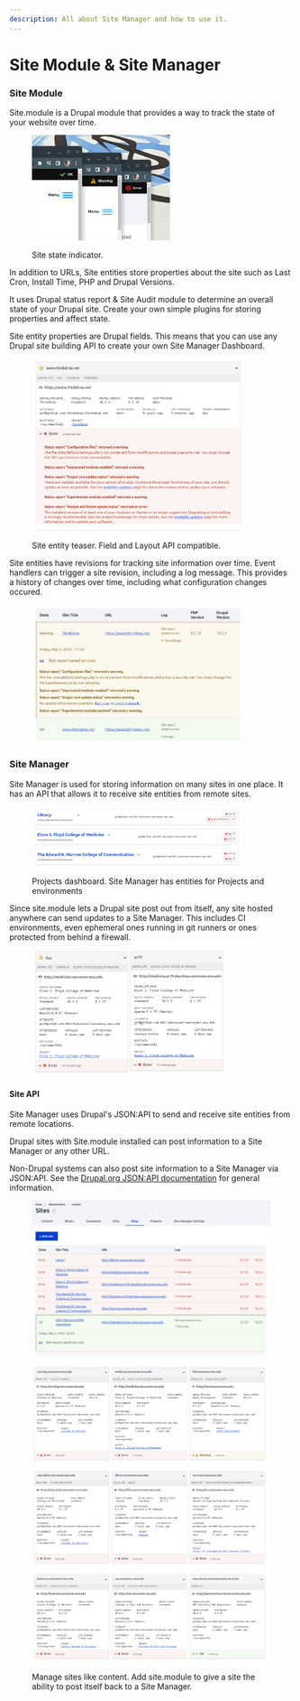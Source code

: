 ```yaml
---
description: All about Site Manager and how to use it.
---
```


# Site Module & Site Manager

### Site Module

Site.module is a Drupal module that provides a way to track the state of your website over time.

<figure><img src=".gitbook/assets/image.png" alt="" width="245"><figcaption><p>Site state indicator.</p></figcaption></figure>

In addition to URLs, Site entities store properties about the site such as Last Cron, Install Time, PHP and Drupal Versions.&#x20;

It uses Drupal status report & Site Audit module to determine an overall state of your Drupal site. Create your own simple plugins for storing properties and affect state.&#x20;

Site entity properties are Drupal fields. This means that you can use any Drupal site building API to create your own Site Manager Dashboard.

<figure><img src=".gitbook/assets/image (1).png" alt="" width="375"><figcaption><p>Site entity teaser. Field and Layout API compatible.</p></figcaption></figure>

Site entities have revisions for tracking site information over time. Event handlers can trigger a site revision, including a log message. This provides a history of changes over time, including what configuration changes occured.

<figure><img src=".gitbook/assets/image (2).png" alt="" width="375"><figcaption></figcaption></figure>

### Site Manager

Site Manager is used for storing information on many sites in one place. It has an API that allows it to receive site entities from remote sites.

<figure><img src=".gitbook/assets/image (3).png" alt="" width="375"><figcaption><p>Projects dashboard. Site Manager has entities for Projects and environments</p></figcaption></figure>

Since site.module lets a Drupal site post out from itself, any site hosted anywhere can send updates to a Site Manager. This includes CI environments, even ephemeral ones running in git runners or ones protected from behind a firewall.

<figure><img src=".gitbook/assets/image (4).png" alt="" width="352"><figcaption></figcaption></figure>

#### Site API

Site Manager uses Drupal's JSON:API to send and receive site entities from remote locations.

Drupal sites with Site.module installed can post information to a Site Manager or any other URL.

Non-Drupal systems can also post site information to a Site Manager via JSON:API. See the [Drupal.org JSON:API documentation](https://www.drupal.org/docs/core-modules-and-themes/core-modules/jsonapi-module/creating-new-resources-post) for general information.





<figure><img src=".gitbook/assets/image (4) (1).png" alt=""><figcaption></figcaption></figure>

<figure><img src=".gitbook/assets/image (3) (1).png" alt=""><figcaption><p>Manage sites like content. Add site.module to give a site the ability to post itself back to a Site Manager.</p></figcaption></figure>

